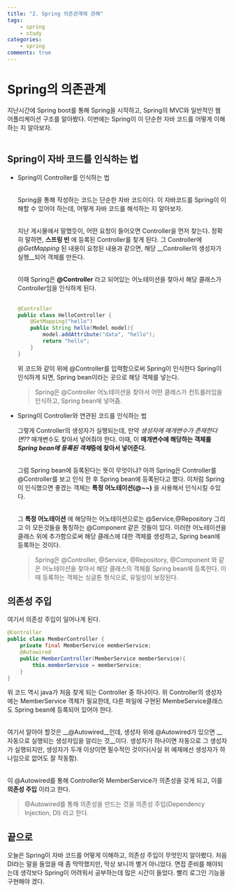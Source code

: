 ```yaml
---
title: "2. Spring 의존관계에 관해"
tags: 
    - spring 
    - study
categories: 
    - spring
comments: true
---
```


# Spring의 의존관계

지난시간에 Spring boot를 통해 Spring을 시작하고, Spring의 MVC와 일반적인 웹 어플리케이션 구조를 알아봤다. 이번에는 Spring이 이 단순한 자바 코드를 어떻게 이해하는 지 알아보자.<br/><br/>

## Spring이 자바 코드를 인식하는 법

- Spring이 Controller를 인식하는 법<br/><br/>

    Spring을 통해 작성하는 코드는 단순한 자바 코드이다. 이 자바코드를 Spring이 이해할 수 있어야 하는데, 어떻게 자바 코드를 해석하는 지 알아보자.<br/><br/>

    지난 게시물에서 말했듯이, 어떤 요청이 들어오면 Controller을 먼저 찾는다. 정확히 말하면, __스프링 빈__ 에 등록된 Controller를 찾게 된다. 그 Controller에 _@GetMapping_ 된 내용이 요청된 내용과 같으면, 해당 __Controller의 생성자가 실행__되어 객체를 만든다.<br/><br/>

    이때 Spring은 __@Controller__ 라고 되어있는 어노테이션을 찾아서 해당 클래스가 Controller임을 인식하게 된다.<br/><br/>

    ```java
    @Controller
    public class HelloController {
        @GetMapping("hello")
        public String hello(Model model){
            model.addAttribute("data", "hello");
            return "hello";
        }
    }

    ```

    위 코드와 같이 위에 @Controller를 입력함으로써 Spring이 인식한다 Spring이 인식하게 되면, Spring bean이라는 곳으로 해당 객체를 넣는다.

    >Spring은 @Controller 어노테이션을 찾아서 어떤 클래스가 컨트롤러임을 인식하고, Spring bean에 넣어줌.

- Spring이 Controller와 연관된 코드를 인식하는 법

    그렇게 Controller의 생성자가 실행되는데, 만약 _생성자에 매개변수가 존재한다면??_ 매개변수도 찾아서 넣어줘야 한다. 이때, 이 __매개변수에 해당하는 객체를 *Spring bean에 등록된 객체*중에 찾아서 넣어준다.__<br/><br/>

    그럼 Spring bean에 등록된다는 뜻이 무엇이냐? 아까 Spring은 Controller를 @Controller를 보고 인식 한 후 Spring bean에 등록된다고 했다. 이처럼 Spring이 인식했으면 좋겠는 객체는 __특정 어노테이션(@~~)__ 을 사용해서 인식시킬 수있다.<br/><br/>

    그 __특정 어노테이션__ 에 해당하는 어노테이션으로는 @Service,@Repository 그리고 이 모든것들을 통칭하는 @Component 같은 것들이 있다. 이러한 어노테이션을 클래스 위에 추가함으로써 해당 클래스에 대한 객체를 생성하고, Spring bean에 등록하는 것이다.

    >Spring은 @Controller, @Service, @Repository, @Component 와 같은 어노테이션을 찾아서 해당 클래스의 객체를 Spring bean에 등록한다. 이때 등록하는 객체는 싱글톤 형식으로, 유일성이 보장된다.

## 의존성 주입

여기서 의존성 주입이 일어나게 된다. 

```java
@Controller
public class MemberController {
    private final MemberService memberService;  
    @Autowired
    public MemberController(MemberService memberService){
        this.memberService = memberService;
    }
}

```

위 코드 역시 java가 처음 찾게 되는 Controller 중 하나이다. 위 Controller의 생성자에는 MemberService 객체가 필요한데, 다른 파일에 구현된 MembeService클래스도 Spring bean에 등록되어 있어야 한다. <br/><br/>

여기서 알아야 할것은 __@Autowired__인데, 생성자 위에 @Autowired가 있으면 __자동으로 실행되는 생성자임을 알리는 것__이다. 생성자가 하나이면 자동으로 그 생성자가 실행되지만, 생성자가 두개 이상이면 필수적인 것이다(사실 위 예제에선 생성자가 하나임으로 없어도 잘 작동함).<br/><br/>

 이 @Autowired를 통해 Controller와 MemberService가 의존성을 갖게 되고, 이를 __의존성 주입__ 이라고 한다.

>@Autowired를 통해 의존성을 만드는 것을 의존성 주입(Dependency Injection, DI) 라고 한다.

## 끝으로

오늘은 Spring이 자바 코드를 어떻게 이해하고, 의존성 주입이 무엇인지 알아봤다. 처음 DI라는 말을 들었을 때  좀 막막했지만, 막상 보니까 별거 아니었다. 면접 준비를 해야되는데 생각보다 Spring이 어려워서 공부하는데 많은 시간이 들었다. 빨리 로그인 기능을 구현해야 겠다.
